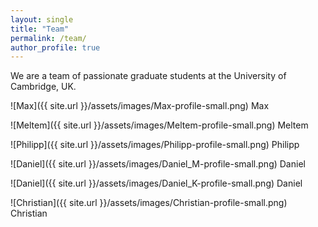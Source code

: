 ```yaml
---
layout: single
title: "Team"
permalink: /team/
author_profile: true
---
```

We are a team of passionate graduate students at the University of Cambridge, UK.

![Max]({{ site.url }}/assets/images/Max-profile-small.png) Max

![Meltem]({{ site.url }}/assets/images/Meltem-profile-small.png) Meltem

![Philipp]({{ site.url }}/assets/images/Philipp-profile-small.png) Philipp

![Daniel]({{ site.url }}/assets/images/Daniel_M-profile-small.png) Daniel

![Daniel]({{ site.url }}/assets/images/Daniel_K-profile-small.png) Daniel

![Christian]({{ site.url }}/assets/images/Christian-profile-small.png) Christian
